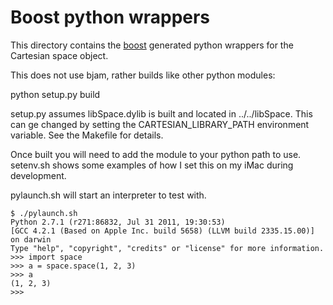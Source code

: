 # Boost python wrappers

This directory contains the [boost](http://www.boost.org/) generated
python wrappers for the Cartesian space object.

This does not use bjam, rather builds like other python modules:

   python setup.py build

setup.py assumes libSpace.dylib is built and located in ../../libSpace.
This can ge changed by setting the CARTESIAN_LIBRARY_PATH environment
variable. See the Makefile for details.

Once built you will need to add the module to your python path to use.
setenv.sh shows some examples of how I set this on my iMac during
development.

pylaunch.sh will start an interpreter to test with.

    $ ./pylaunch.sh
    Python 2.7.1 (r271:86832, Jul 31 2011, 19:30:53)
    [GCC 4.2.1 (Based on Apple Inc. build 5658) (LLVM build 2335.15.00)] on darwin
    Type "help", "copyright", "credits" or "license" for more information.
    >>> import space
    >>> a = space.space(1, 2, 3)
    >>> a
    (1, 2, 3)
    >>>
